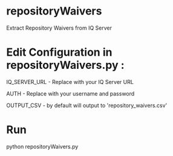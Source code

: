 # repositoryWaivers
Extract Repository Waivers from IQ Server

# Edit Configuration in repositoryWaivers.py : 
IQ_SERVER_URL - Replace with your IQ Server URL

AUTH - Replace with your username and password

OUTPUT_CSV - by default will output to 'repository_waivers.csv' 

# Run
python repositoryWaivers.py

